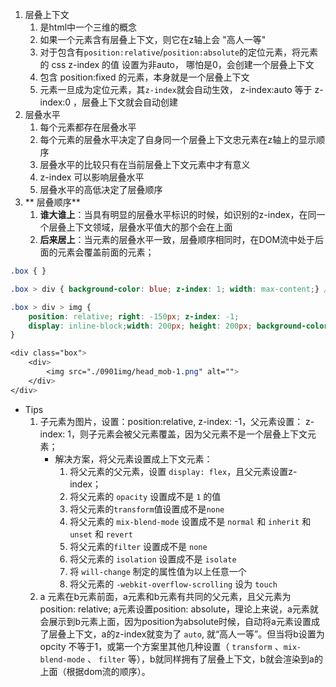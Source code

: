 
1. 层叠上下文
	1. 是html中一个三维的概念
	2. 如果一个元素含有层叠上下文，则它在z轴上会 "高人一等"
	3. 对于包含有`position:relative`/`position:absolute`的定位元素，将元素的 css z-index 的值 设置为非auto， 哪怕是0，会创建一个层叠上下文
	4. 包含 position:fixed 的元素，本身就是一个层叠上下文
	5. 元素一旦成为定位元素，其`z-index`就会自动生效， z-index:auto 等于 z-index:0 ，层叠上下文就会自动创建
2. 层叠水平
	1. 每个元素都存在层叠水平
	2. 每个元素的层叠水平决定了自身同一个层叠上下文忠元素在z轴上的显示顺序
	4. 层叠水平的比较只有在当前层叠上下文元素中才有意义
	5. z-index 可以影响层叠水平
	6. 层叠水平的高低决定了层叠顺序
3. ** 层叠顺序** 
	1. **谁大谁上**：当具有明显的层叠水平标识的时候，如识别的z-index，在同一个层叠上下文领域，层叠水平值大的那个会在上面
	2. **后来居上**：当元素的层叠水平一致，层叠顺序相同时，在DOM流中处于后面的元素会覆盖前面的元素；
```css
.box { }

.box > div { background-color: blue; z-index: 1; width: max-content;} /* 此时该div是普通元素，z-index无效 */

.box > div > img {
	position: relative; right: -150px; z-index: -1;
	display: inline-block;width: 200px; height: 200px; background-color: red; /* 注意这里是负值z-index */
}

<div class="box">
	<div>
		<img src="./0901img/head_mob-1.png" alt="">
	</div>
</div>
```

- Tips
	1. 子元素为图片，设置：position:relative, z-index: -1，父元素设置： z-index: 1，则子元素会被父元素覆盖，因为父元素不是一个层叠上下文元素；
		- 解决方案，将父元素设置成上下文元素：
			1. 将父元素的父元素，设置 `display: flex`，且父元素设置z-index；
			2. 将父元素的 `opacity` 设置成不是 `1` 的值
			3. 将父元素的`transform`值设置成不是`none`
			4. 将父元素的 `mix-blend-mode` 设置成不是 `normal` 和 `inherit`   和 `unset` 和 `revert`
			5. 将父元素的`filter` 设置成不是 `none`
			6. 将父元素的 `isolation` 设置成不是 `isolate`
			7. 将 `will-change` 制定的属性值为以上任意一个
			8. 将父元素的 `-webkit-overflow-scrolling` 设为 `touch`
	2. a 元素在b元素前面，a元素和b元素有共同的父元素，且父元素为 position: relative;  a元素设置position: absolute，理论上来说，a元素就会展示到b元素上面，因为position为absolute时候，自动将a元素设置成了层叠上下文，a的z-index就变为了 `auto`, 就“高人一等”。但当将b设置为 opcity 不等于1，或第一个方案里其他几种设置（ `transform`  、`mix-blend-mode` 、 `filter` 等），b就同样拥有了层叠上下文，b就会渲染到a的上面（根据dom流的顺序）。
